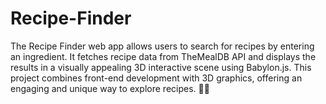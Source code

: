 # Recipe-Finder
The Recipe Finder web app allows users to search for recipes by entering an ingredient. It fetches recipe data from TheMealDB API and displays the results in a visually appealing 3D interactive scene using Babylon.js. This project combines front-end development with 3D graphics, offering an engaging and unique way to explore recipes. 🍲✨  
